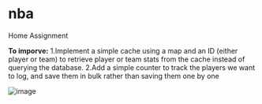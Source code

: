 # nba
 Home Assignment


**To imporve:**
1.Implement a simple cache using a map and an ID (either player or team) to retrieve player or team stats from the cache instead of querying the database.
2.Add a simple counter to track the players we want to log, and save them in bulk rather than saving them one by one



![image](https://github.com/user-attachments/assets/49e7a75b-56d7-4a53-8cbe-7bdea2d00ded)
